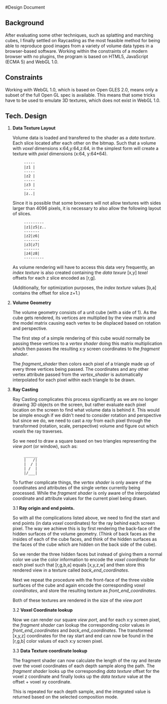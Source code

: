 #Design Document

Background
----------
After evaluating some other techniques, such as splatting and marching cubes,
 I finally settled on Raycasting as the most feasible method for being able to 
reproduce good images from a variety of volume data types in a browser-based 
software. Working within the constraints of a modern browser with no plugins, 
the program is based on HTML5, JavaScript (ECMA 5) and WebGL 1.0.


Constraints
-----------

Working with WebGL 1.0, which is based on Open GLES 2.0, means only a subset of 
the full Open GL spec is available. This means that some tricks have to be used 
to emulate 3D textures, which does not exist in WebGL 1.0. 

Tech. Design
------------


1. **Data Texture Layout**

    Volume data is loaded and transfered to the shader as a _data texture_. Each slice 
 located after each other on the bitmap. Such that a volume with _voxel_ dimensions
 x:64,y:64,z:64, in the simplest form will create a texture with _pxiel_ dimensions
 (x:64, y:64*64). 

            -----
            |z1 |
            -----
            |z2 |
            -----
            |z3 |
            -----
            |z..|
    
    Since it is possible that some browsers will not allow textures with sides 
larger than 4096 pixels, it is necessary to also allow the following layout of 
slices.

            ---------
            |z1|z5|z..
            -------
            |z2|z6|
            -------
            |z3|z7|
            -------
            |z4|z8|
            ---------

    As volume rendering will have to access this data very frequently, an 
_index texture_ is also created containing the _data texure_ [x,y] _texel_ offsets
 for each z slice encoded as [r,g]. 

    (Additionally, for optimization purposes, the _index texture_ values [b,a] 
contains the offset for slice z+1.)

2. **Volume Geometry**

    The volume geometry consists of a unit cube (with a side of 1). 
As the cube gets rendered, its vertices are multiplied by the view matrix
and the model matrix causing each vertex to be displaced based on rotation 
and perspective. 

    The first step of a simple rendering of this cube would normally be passing 
these vertices to a _vertex shader_ doing this matrix multiplication which then
 passes the resulting x:y screen coordinates to the _fragment shader_.
    
    The _fragment_shader_ then colors each pixel of a triangle made up of every
three vertices being passed. The coordinates and any other vertex attribute passed 
from the _vertex_shader_ is automatically interpolated for each pixel within 
each triangle to be drawn.

3. **Ray Casting**

    Ray Casting complicates this process significantly as we are no longer drawing
3D objects on the screen, but rather evaluate each pixel location on the screen 
to find what volume data is behind it.  This would be simple enough if we didn't
need to consider rotation and perspective but since we do, we need to cast a _ray_
from each pixel through the transformed (rotation, scale, perspective) volume and
figure out which _voxels_ the ray traverses. 

    So we need to draw a square based on two triangles representing the _view port_
(or window), such as:

            ______
            |   /|
            |  / |
            | /  |
            |/___|

    To further complicate things, the _vertex shader_ is only aware of the coordinates and attributes of the single
vertex currently being processed. While the _fragment shader_ is only aware of
the interpolated coordinate and attribute values for the current pixel being drawn. 

    3.1 **Ray origin and end points.**
    
    So with all the complications listed above, we need to find the start and end
points (in data _voxel_ coordinates) for the ray behind each screen pixel. The 
way we achieve this is by first rendering the back-face of the hidden surfaces of
the volume geometry. (Think of back faces as the insides of each of the cube
 faces, and think of the hidden surfaces as the faces of the cube which are hidden 
on the back side of the cube).

    So we render the three hidden faces but instead of giving them a normal color
we use the color information to encode the _voxel coordinate_  for each pixel
such that [r,g,b,a] equals [x,y,z,w] and then  store this rendered view in a 
texture called _back_end_coordinates_. 

    Next we repeat the procedure with the front-face of the three visible
 surfaces of the cube and again encode the corresponding _voxel coordinates_,
and store the resulting texture as _front_end_coordinates_.

    Both of these textures are rendered in the size of the _view port_
    
    3.2 **Voxel Coordinate lookup**

    Now we can render our square _view port_, and for each x:y screen pixel, the
_fragment shader_ can lookup the corresponding color values in _front_end_coordinates_ 
and _back_end_coordinates_. The transformed  [x,y,z] coordinates for the
ray start and end can now be found in the [r,g,b] color values of each x:y screen pixel.

    3.3 **Data Texture coordinate lookup**

    The fragment shader can now calculate the length of the ray and iterate over
the voxel coordinates of each depth sample along the path. The _fragment shader_ 
looks up the corresponding _data texture_ offset for the voxel z coordinate and
finally looks up the _data texture_ value at the offset + voxel xy coordinate.
    
    This is repeated for each depth sample, and the integrated value is returned
based on the selected composition mode.


    
    
    
